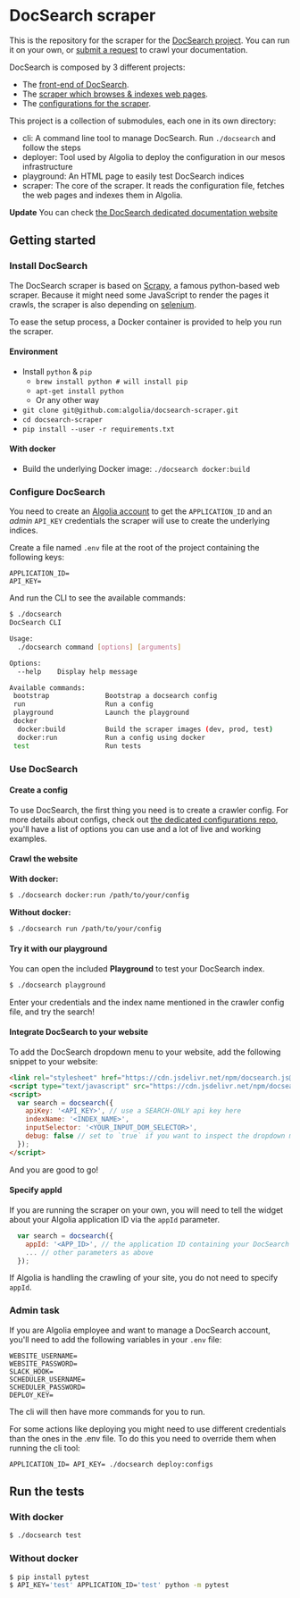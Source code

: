 # DocSearch scraper

This is the repository for the scraper for the [DocSearch project][1]. You can run it on your own, or [submit a request][1] to crawl your documentation.

DocSearch is composed by 3 different projects:
* The [front-end of DocSearch][2].
* The [scraper which browses & indexes web pages][3].
* The [configurations for the scraper][4].

This project is a collection of submodules, each one in its own directory:
* cli: A command line tool to manage DocSearch. Run `./docsearch` and follow the steps
* deployer: Tool used by Algolia to deploy the configuration in our mesos infrastructure
* playground: An HTML page to easily test DocSearch indices
* scraper: The core of the scraper. It reads the configuration file, fetches the web pages and indexes them in Algolia.

**Update** You can check [the DocSearch dedicated documentation website][5]

## Getting started

### Install DocSearch

The DocSearch scraper is based on [Scrapy][6], a famous python-based web scraper. Because it might need some JavaScript to render the pages it crawls, the scraper is also depending on [selenium][7].

To ease the setup process, a Docker container is provided to help you run the scraper.

#### Environment

- Install `python` & `pip`
  - `brew install python # will install pip`
  - `apt-get install python`
  - Or any other way
- `git clone git@github.com:algolia/docsearch-scraper.git`
- `cd docsearch-scraper`
- `pip install --user -r requirements.txt`

#### With docker

- Build the underlying Docker image: `./docsearch docker:build`

### Configure DocSearch

You need to create an [Algolia account][8] to get the `APPLICATION_ID` and an *admin* `API_KEY` credentials the scraper will use to create the underlying indices.

Create a file named `.env` file at the root of the project containing the following keys:

```
APPLICATION_ID=
API_KEY=
```

And run the CLI to see the available commands:

```sh
$ ./docsearch
DocSearch CLI

Usage:
  ./docsearch command [options] [arguments]

Options:
  --help    Display help message

Available commands:
 bootstrap              Bootstrap a docsearch config
 run                    Run a config
 playground             Launch the playground
 docker
  docker:build          Build the scraper images (dev, prod, test)
  docker:run            Run a config using docker
 test                   Run tests
```

### Use DocSearch

#### Create a config

To use DocSearch, the first thing you need is to create a crawler config. For more details about configs, check out [the dedicated configurations repo][4], you'll have a list of options you can use and a lot of live and working examples.

#### Crawl the website

**With docker:**

```sh
$ ./docsearch docker:run /path/to/your/config
```

**Without docker:**

```sh
$ ./docsearch run /path/to/your/config
```

#### Try it with our playground

You can open the included **Playground** to test your DocSearch index.

```sh
$ ./docsearch playground
```

Enter your credentials and the index name mentioned in the crawler config file, and try the search!

#### Integrate DocSearch to your website

To add the DocSearch dropdown menu to your website, add the following snippet to your website:

```html
<link rel="stylesheet" href="https://cdn.jsdelivr.net/npm/docsearch.js@2/dist/cdn/docsearch.min.css" />
<script type="text/javascript" src="https://cdn.jsdelivr.net/npm/docsearch.js@2/dist/cdn/docsearch.min.js"></script>
<script>
  var search = docsearch({
    apiKey: '<API_KEY>', // use a SEARCH-ONLY api key here
    indexName: '<INDEX_NAME>',
    inputSelector: '<YOUR_INPUT_DOM_SELECTOR>',
    debug: false // set to `true` if you want to inspect the dropdown menu's CSS
  });
</script>
```

And you are good to go!

#### Specify appId

If you are running the scraper on your own, you will need to tell the widget about your Algolia application ID via the `appId` parameter.

```javascript
  var search = docsearch({
    appId: '<APP_ID>', // the application ID containing your DocSearch data
    ... // other parameters as above
  });
```

If Algolia is handling the crawling of your site, you do not need to specify `appId`.

### Admin task

If you are Algolia employee and want to manage a DocSearch account,
you'll need to add the following variables in your `.env` file:

```
WEBSITE_USERNAME=
WEBSITE_PASSWORD=
SLACK_HOOK=
SCHEDULER_USERNAME=
SCHEDULER_PASSWORD=
DEPLOY_KEY=
```

The cli will then have more commands for you to run.

For some actions like deploying you might need to use different credentials than the ones in the .env file.
To do this you need to override them when running the cli tool:

```
APPLICATION_ID= API_KEY= ./docsearch deploy:configs
```

## Run the tests

### With docker

```sh
$ ./docsearch test
```

### Without docker

```sh
$ pip install pytest 
$ API_KEY='test' APPLICATION_ID='test' python -m pytest
```

<!-- START links -->

[1]: https://community.algolia.com/docsearch/
[2]: https://github.com/algolia/docsearch
[3]: https://github.com/algolia/docsearch-scraper
[4]: https://github.com/algolia/docsearch-configs
[5]: https://community.algolia.com/docsearch/documentation/docsearch/introduction/
[6]: https://scrapy.org
[7]: http://www.seleniumhq.org
[8]: https://www.algolia.com/users/sign_up

<!-- END links -->